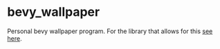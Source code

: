 # bevy_wallpaper

Personal bevy wallpaper program. For the library that allows for this [see here](https://github.com/calacuda/bevy-linux-wallpaper).

